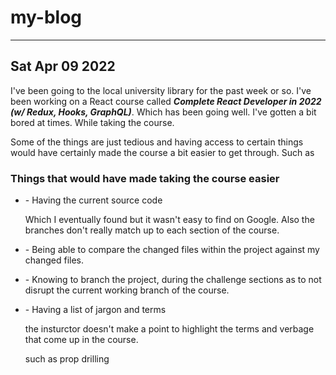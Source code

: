 <link rel="stylesheet" type="text/css" href="./public/style.css">

# my-blog

---

<h2>Sat Apr 09 2022</h2>

I've been going to the local university library for the past week or so. I've been working on a React course called
**_Complete React Developer in 2022 (w/ Redux, Hooks, GraphQL)_**. Which has been going well. I've gotten a bit bored at times. While taking the course.

Some of the things are just tedious and having access to certain things would have certainly made the course a bit easier to get through. Such as

### Things that would have made taking the course easier

<ul class="list-container">
    <div class="list-item-div">
    <li class="list-item"> - Having the current source code</li>
    <p class="list-item-sub-text">Which I eventually found but it wasn't easy to find on Google. Also the branches don't really match up to each section of the course.</p>
    </div>
    <div class="list-item-div">
    <li class="list-item"> - Being able to compare the changed files within the project against my changed files.</li>
    <p class="list-item-sub-text"></p>
    </div>
    <div class="list-item-div">
    <li class="list-item"> - Knowing to branch the project, during the challenge sections as to not disrupt the current working branch of the course.</li>
    <p class="list-item-sub-text"></p>
    </div>
    <div class="list-item-div">
    <li class="list-item"> - Having a list of jargon and terms</li>
    <p class="list-item-sub-text">the insturctor doesn't make a point to highlight the terms and verbage that come up in the course.</p>
    <p>such as prop drilling</p>
    </div>

</ul>
